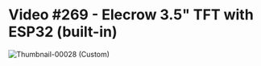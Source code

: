 # Video #269 - Elecrow 3.5" TFT with ESP32 (built-in)

![Thumbnail-00028 (Custom)](https://github.com/RalphBacon/269-Elecrow-3.5-TFT-with-ESP32-built-in/assets/20911308/9e60afce-a3e3-4ff3-9346-b08cf9185151)
